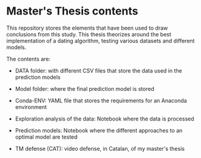 # Master's Thesis contents

This repository stores the elements that have been used to draw conclusions from this study. This thesis theorizes around the best implementation of a dating algorithm, testing various datasets and different models.

The contents are:

- DATA folder: with different CSV files that store the data used in the prediction models

- Model folder: where the final prediction model is stored 

- Conda-ENV: YAML file that stores the requirements for an Anaconda environment

- Exploration analysis of the data: Notebook where the data is processed

- Prediction models: Notebook where the different approaches to an optimal model are tested

- TM defense (CAT): video defense, in Catalan, of my master's thesis
